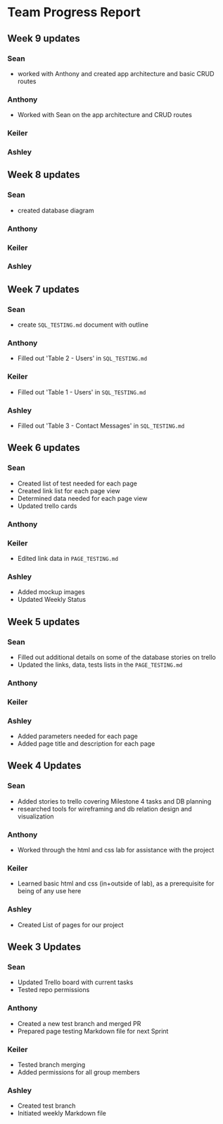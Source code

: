 # Team Progress Report

## Week 9 updates

### Sean
- worked with Anthony and created app architecture and basic CRUD routes

### Anthony

- Worked with Sean on the app architecture and CRUD routes

### Keiler

### Ashley

## Week 8 updates

### Sean
- created database diagram

### Anthony

### Keiler

### Ashley

## Week 7 updates

### Sean
- create `SQL_TESTING.md` document with outline

### Anthony
- Filled out 'Table 2 - Users' in `SQL_TESTING.md`

### Keiler
- Filled out 'Table 1 - Users' in `SQL_TESTING.md`

### Ashley
- Filled out 'Table 3 - Contact Messages' in `SQL_TESTING.md`

## Week 6 updates
### Sean
- Created list of test needed for each page
- Created link list for each page view
- Determined data needed for each page view
- Updated trello cards

### Anthony

### Keiler
- Edited link data in `PAGE_TESTING.md`

### Ashley
- Added mockup images
- Updated Weekly Status

## Week 5 updates
### Sean
- Filled out additional details on some of the database stories on trello
- Updated the links, data, tests lists in the `PAGE_TESTING.md`

### Anthony


### Keiler

### Ashley
- Added parameters needed for each page
- Added page title and description for each page


## Week 4 Updates

### Sean
- Added stories to trello covering Milestone 4 tasks and DB planning
- researched tools for wireframing and db relation design and visualization

### Anthony
- Worked through the html and css lab for assistance with the project

### Keiler
- Learned basic html and css (in+outside of lab), as a prerequisite for being of any use here

### Ashley
- Created List of pages for our project

## Week 3 Updates

### Sean
- Updated Trello board with current tasks
- Tested repo permissions

### Anthony
- Created a new test branch and merged PR
- Prepared page testing Markdown file for next Sprint

### Keiler
- Tested branch merging
- Added permissions for all group members

### Ashley
- Created test branch
- Initiated weekly Markdown file
